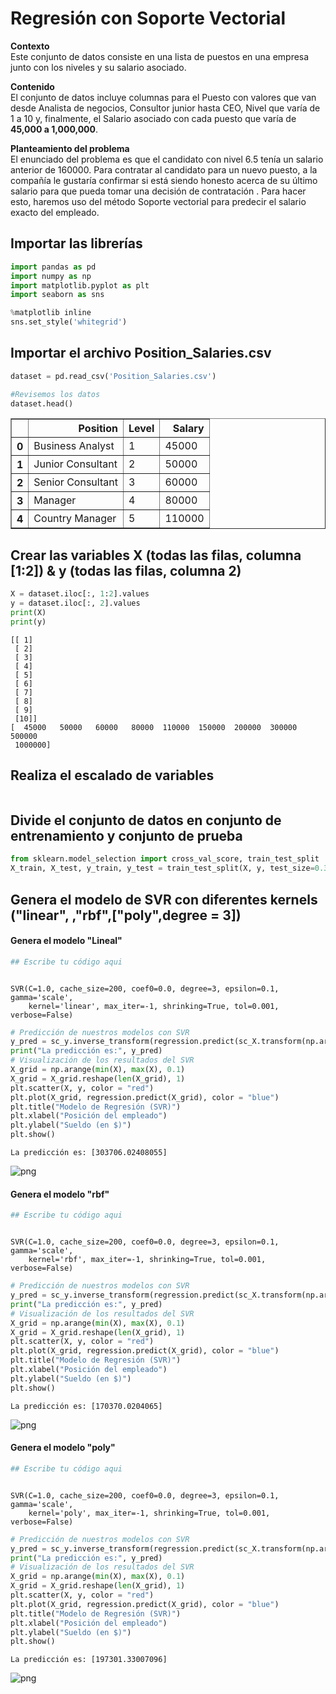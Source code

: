 #  Regresión con Soporte Vectorial

**Contexto**  
Este conjunto de datos consiste en una lista de puestos en una empresa junto con los niveles y su salario asociado.

**Contenido**  
El conjunto de datos incluye columnas para el Puesto con valores que van desde Analista de negocios, Consultor junior hasta CEO, Nivel que varía de 1 a 10 y, finalmente, el Salario asociado con cada puesto que varía de **45,000 a 1,000,000**.

**Planteamiento del problema**  
El enunciado del problema es que el candidato con nivel 6.5 tenía un salario anterior de 160000. Para contratar al candidato para un nuevo puesto, a la compañía le gustaría confirmar si está siendo honesto acerca de su último salario para que pueda tomar una decisión de contratación . Para hacer esto, haremos uso del método Soporte vectorial para predecir el salario exacto del empleado.

## Importar las librerías


```python
import pandas as pd
import numpy as np
import matplotlib.pyplot as plt
import seaborn as sns

%matplotlib inline
sns.set_style('whitegrid')
```

## Importar el archivo Position_Salaries.csv


```python
dataset = pd.read_csv('Position_Salaries.csv')
```


```python
#Revisemos los datos
dataset.head()
```




<div>
<table border="1" class="dataframe">
  <thead>
    <tr style="text-align: right;">
      <th></th>
      <th>Position</th>
      <th>Level</th>
      <th>Salary</th>
    </tr>
  </thead>
  <tbody>
    <tr>
      <th>0</th>
      <td>Business Analyst</td>
      <td>1</td>
      <td>45000</td>
    </tr>
    <tr>
      <th>1</th>
      <td>Junior Consultant</td>
      <td>2</td>
      <td>50000</td>
    </tr>
    <tr>
      <th>2</th>
      <td>Senior Consultant</td>
      <td>3</td>
      <td>60000</td>
    </tr>
    <tr>
      <th>3</th>
      <td>Manager</td>
      <td>4</td>
      <td>80000</td>
    </tr>
    <tr>
      <th>4</th>
      <td>Country Manager</td>
      <td>5</td>
      <td>110000</td>
    </tr>
  </tbody>
</table>
</div>



## Crear las variables X (todas las filas, columna [1:2]) & y (todas las filas, columna 2)


```python
X = dataset.iloc[:, 1:2].values
y = dataset.iloc[:, 2].values
print(X)
print(y)
```

    [[ 1]
     [ 2]
     [ 3]
     [ 4]
     [ 5]
     [ 6]
     [ 7]
     [ 8]
     [ 9]
     [10]]
    [  45000   50000   60000   80000  110000  150000  200000  300000  500000
     1000000]
    

## Realiza el escalado de variables


```python

```

## Divide el conjunto de datos en conjunto de entrenamiento y conjunto de prueba


```python
from sklearn.model_selection import cross_val_score, train_test_split
X_train, X_test, y_train, y_test = train_test_split(X, y, test_size=0.3, random_state=5)
```

## Genera el modelo de SVR con diferentes kernels ("linear", ,"rbf",["poly",degree = 3])

#### Genera el modelo "Lineal"


```python
## Escribe tu código aqui

```


```python

```




    SVR(C=1.0, cache_size=200, coef0=0.0, degree=3, epsilon=0.1, gamma='scale',
        kernel='linear', max_iter=-1, shrinking=True, tol=0.001, verbose=False)




```python
# Predicción de nuestros modelos con SVR
y_pred = sc_y.inverse_transform(regression.predict(sc_X.transform(np.array([[8.5]]))))
print("La predicción es:", y_pred)
# Visualización de los resultados del SVR
X_grid = np.arange(min(X), max(X), 0.1)
X_grid = X_grid.reshape(len(X_grid), 1)
plt.scatter(X, y, color = "red")
plt.plot(X_grid, regression.predict(X_grid), color = "blue")
plt.title("Modelo de Regresión (SVR)")
plt.xlabel("Posición del empleado")
plt.ylabel("Sueldo (en $)")
plt.show()
```

    La predicción es: [303706.02408055]
    


![png](../../imagenes/02%20-%20SVR_Ejercicio_17_1.png)


#### Genera el modelo "rbf"


```python
## Escribe tu código aqui

```


```python

```




    SVR(C=1.0, cache_size=200, coef0=0.0, degree=3, epsilon=0.1, gamma='scale',
        kernel='rbf', max_iter=-1, shrinking=True, tol=0.001, verbose=False)




```python
# Predicción de nuestros modelos con SVR
y_pred = sc_y.inverse_transform(regression.predict(sc_X.transform(np.array([[6.5]]))))
print("La predicción es:", y_pred)
# Visualización de los resultados del SVR
X_grid = np.arange(min(X), max(X), 0.1)
X_grid = X_grid.reshape(len(X_grid), 1)
plt.scatter(X, y, color = "red")
plt.plot(X_grid, regression.predict(X_grid), color = "blue")
plt.title("Modelo de Regresión (SVR)")
plt.xlabel("Posición del empleado")
plt.ylabel("Sueldo (en $)")
plt.show()
```

    La predicción es: [170370.0204065]
    


![png](../../imagenes/02%20-%20SVR_Ejercicio_21_1.png)


#### Genera el modelo "poly"


```python
## Escribe tu código aqui

```


```python

```




    SVR(C=1.0, cache_size=200, coef0=0.0, degree=3, epsilon=0.1, gamma='scale',
        kernel='poly', max_iter=-1, shrinking=True, tol=0.001, verbose=False)




```python
# Predicción de nuestros modelos con SVR
y_pred = sc_y.inverse_transform(regression.predict(sc_X.transform(np.array([[6.5]]))))
print("La predicción es:", y_pred)
# Visualización de los resultados del SVR
X_grid = np.arange(min(X), max(X), 0.1)
X_grid = X_grid.reshape(len(X_grid), 1)
plt.scatter(X, y, color = "red")
plt.plot(X_grid, regression.predict(X_grid), color = "blue")
plt.title("Modelo de Regresión (SVR)")
plt.xlabel("Posición del empleado")
plt.ylabel("Sueldo (en $)")
plt.show()
```

    La predicción es: [197301.33007096]
    


![png](../../imagenes/02%20-%20SVR_Ejercicio_25_1.png)

